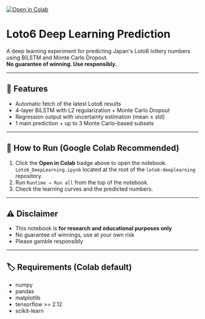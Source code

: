 [![Open in Colab](https://colab.research.google.com/assets/colab-badge.svg)](https://colab.research.google.com/github/raskolnikoff/loto6-deeplearning/blob/main/loto6_deeplearning.ipynb)

# Loto6 Deep Learning Prediction

A deep learning experiment for predicting Japan's Loto6 lottery numbers using BiLSTM and Monte Carlo Dropout.  
**No guarantee of winning. Use responsibly.**

---

## 📌 Features
- Automatic fetch of the latest Loto6 results
- 4-layer BiLSTM with L2 regularization + Monte Carlo Dropout
- Regression output with uncertainty estimation (mean ± std)
- 1 main prediction + up to 3 Monte Carlo-based subsets

---

## 🚀 How to Run (Google Colab Recommended)
1. Click the **Open in Colab** badge above to open the notebook `Loto6_DeepLearning.ipynb` located at the root of the `loto6-deeplearning` repository.
2. Run `Runtime → Run all` from the top of the notebook.
3. Check the learning curves and the predicted numbers.

---

## ⚠️ Disclaimer
- This notebook is **for research and educational purposes only**
- No guarantee of winnings, use at your own risk
- Please gamble responsibly

---

## 🏷️ Requirements (Colab default)
- numpy
- pandas
- matplotlib
- tensorflow >= 2.12
- scikit-learn